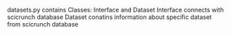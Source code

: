 datasets.py contains Classes: Interface and Dataset
Interface connects with scicrunch database
Dataset conatins information about specific dataset from scicrunch database
